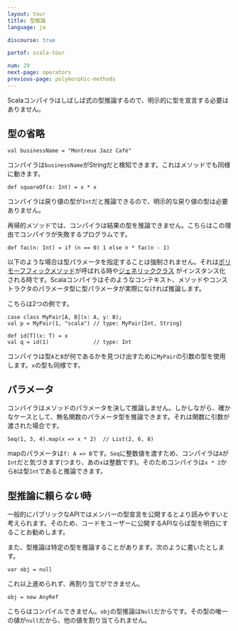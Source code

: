 ```yaml
---
layout: tour
title: 型推論
language: ja

discourse: true

partof: scala-tour

num: 29
next-page: operators
previous-page: polymorphic-methods
---
```


Scalaコンパイラはしばしば式の型推論するので、明示的に型を宣言する必要はありません。

## 型の省略

```tut
val businessName = "Montreux Jazz Café"
```
コンパイラは`businessName`がStringだと検知できます。これはメソッドでも同様に動きます。

```tut
def squareOf(x: Int) = x * x
```
コンパイラは戻り値の型が`Int`だと推論できるので、明示的な戻り値の型は必要ありません。

再帰的メソッドでは、コンパイラは結果の型を推論できません。こちらはこの理由でコンパイラが失敗するプログラムです。

```tut:fail
def fac(n: Int) = if (n == 0) 1 else n * fac(n - 1)
```

以下のような場合は型パラメータを指定することは強制されません。それは[ポリモーフフィックメソッド](polymorphic-methods.html)が呼ばれる時や[ジェネリッククラス](generic-classes.html) がインスタンス化される時です。Scalaコンパイラはそのようなコンテキスト、メソッドやコンストラクタのパラメータ型に型パラメータが実際になければ推論します。

こちらは2つの例です。

```tut
case class MyPair[A, B](x: A, y: B);
val p = MyPair(1, "scala") // type: MyPair[Int, String]

def id[T](x: T) = x
val q = id(1)              // type: Int
```
コンパイラは型`A`と`B`が何であるかを見つけ出すために`MyPair`の引数の型を使用します。`x`の型も同様です。

## パラメータ

コンパイラはメソッドのパラメータを決して推論しません。しかしながら、確かなケースとして、無名関数のパラメータ型を推論できます。それは関数に引数が渡された場合です。

```tut
Seq(1, 3, 4).map(x => x * 2)  // List(2, 6, 8)
```

mapのパラメータは`f: A => B`です。`Seq`に整数値を渡すため、コンパイラは`A`が`Int`だと気づきます(つまり、あの`x`は整数です)。そのためコンパイラは`x * 2`から`B`は型`Int`であると推論できます。

## 型推論に頼ら*ない*時

一般的にパブリックなAPIではメンバーの型宣言を公開するとより読みやすいと考えられます。そのため、コードをユーザーに公開するAPIならば型を明白にすることお勧めします。

また、型推論は特定の型を推論することがあります。次のように書いたとします。

```tut
var obj = null
```

これ以上進められず、再割り当てができません。

```tut:fail
obj = new AnyRef
```

こちらはコンパイルできません。`obj`の型推論は`Null`だからです。その型の唯一の値が`null`だから、他の値を割り当てられません。
